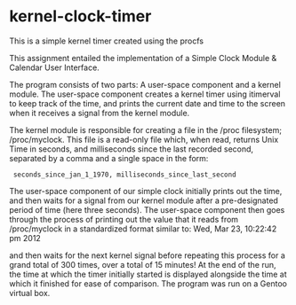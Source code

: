 # kernel-clock-timer
This is a simple kernel timer created using the procfs

This assignment entailed the implementation of a Simple Clock Module & Calendar User Interface.   

The program consists of two parts:  A user-space component and a kernel module.  The user-space component creates a kernel timer using itimerval to keep track of the time, and prints the current date and time to the screen when it receives a signal from the kernel module.

The kernel module is responsible for creating a file in the /proc filesystem; /proc/myclock.  This file is a read-only file which, when read, returns Unix Time in seconds, and milliseconds since the last recorded second, separated by a comma and a single space in the form:

     seconds_since_jan_1_1970, milliseconds_since_last_second

The user-space component of our simple clock initially prints out the time, and then waits for a signal from our kernel module after a pre-designated period of time (here three seconds).  The user-space component then goes through the process of printing out the value that it reads from /proc/myclock in a standardized format similar to:
	Wed, Mar 23, 10:22:42 pm 2012

and then waits for the next kernel signal before repeating this process for a grand total of 300 times, over a total of 15 minutes!  At the end of the run, the time at which the timer initially started is displayed alongside the time at which it finished for ease of comparison.   The program was run on a Gentoo virtual box.
